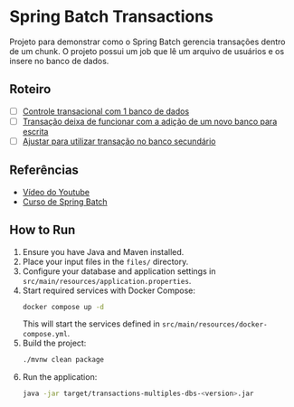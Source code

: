 # Spring Batch Transactions

Projeto para demonstrar como o Spring Batch gerencia transações dentro de um chunk.
O projeto possui um job que lê um arquivo de usuários e os insere no banco de dados.

## Roteiro

- [ ] [Controle transacional com 1 banco de dados](https://github.com/giuliana-bezerra/sb-transactions/tree/v1.0)
- [ ] [Transação deixa de funcionar com a adição de um novo banco para escrita](https://github.com/giuliana-bezerra/sb-transactions/tree/v2.0)
- [ ] [Ajustar para utilizar transação no banco secundário](https://github.com/giuliana-bezerra/sb-transactions/tree/v3.0)

## Referências

- [Vídeo do Youtube](https://youtu.be/iZXYG7fM8jI)
- [Curso de Spring Batch](https://www.udemy.com/course/curso-para-desenvolvimento-de-jobs-com-spring-batch/?referralCode=8743E206FA9240686B20)

## How to Run
1. Ensure you have Java and Maven installed.
2. Place your input files in the `files/` directory.
3. Configure your database and application settings in `src/main/resources/application.properties`.
4. Start required services with Docker Compose:
   ```sh
   docker compose up -d
   ```
   This will start the services defined in `src/main/resources/docker-compose.yml`.
5. Build the project:
   ```sh
   ./mvnw clean package
   ```
6. Run the application:
   ```sh
   java -jar target/transactions-multiples-dbs-<version>.jar
   ```